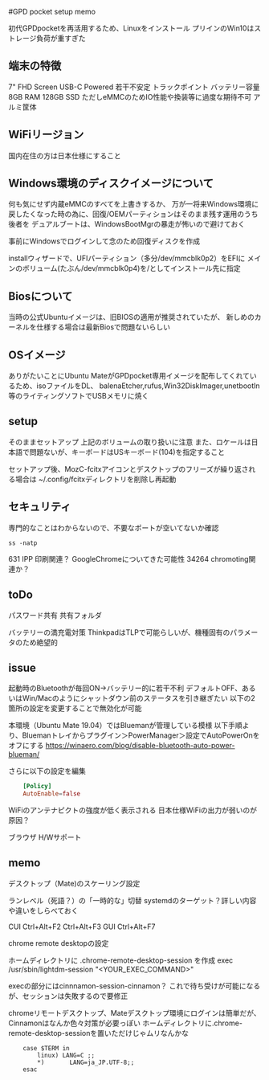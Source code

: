 #GPD pocket setup memo

初代GPDpocketを再活用するため、Linuxをインストール
プリインのWin10はストレージ負荷が重すぎた

## 端末の特徴

7" FHD Screen
USB-C Powered
    若干不安定
トラックポイント
バッテリー容量
8GB RAM
128GB SSD
 ただしeMMCのためIO性能や換装等に過度な期待不可
アルミ筐体

## WiFiリージョン

国内在住の方は日本仕様にすること


## Windows環境のディスクイメージについて

何も気にせず内蔵eMMCのすべてを上書きするか、
万が一将来Windows環境に戻したくなった時の為に、回復/OEMパーティションはそのまま残す運用のうち後者を
デュアルブートは、WindowsBootMgrの暴走が怖いので避けておく

事前にWindowsでログインして念のため回復ディスクを作成

installウィザードで、UFIパーティション（多分/dev/mmcblk0p2）をEFIに
メインのボリューム(たぶん/dev/mmcblk0p4)を/としてインストール先に指定

## Biosについて

当時の公式Ubuntuイメージは、旧BIOSの適用が推奨されていたが、
新しめのカーネルを仕様する場合は最新Biosで問題ないらしい

## OSイメージ

ありがたいことにUbuntu MateがGPDpocket専用イメージを配布してくれているため、isoファイルをDL、
balenaEtcher,rufus,Win32DiskImager,unetbootln等のライティングソフトでUSBメモリに焼く

## setup

そのままセットアップ
上記のボリュームの取り扱いに注意
また、ロケールは日本語で問題ないが、キーボードはUSキーボード(104)を指定すること

セットアップ後、MozC-fcitxアイコンとデスクトップのフリーズが繰り返される場合は
~/.config/fcitxディレクトリを削除し再起動


## セキュリティ

専門的なことはわからないので、不要なポートが空いてないか確認

    ss -natp

631 IPP 印刷関連？ GoogleChromeについてきた可能性
34264 chromoting関連か？



## toDo

パスワード共有
共有フォルダ

バッテリーの満充電対策
    ThinkpadはTLPで可能らしいが、機種固有のパラメータのため絶望的


## issue

起動時のBluetoothが毎回ON→バッテリー的に若干不利
デフォルトOFF、あるいはWin/Macのようにシャットダウン前のステータスを引き継ぎたい
以下の2箇所の設定を変更することで無効化が可能

本環境（Ubuntu Mate 19.04）ではBluemanが管理している模様
以下手順より、Bluemanトレイからプラグイン＞PowerManager＞設定でAutoPowerOnをオフにする
https://winaero.com/blog/disable-bluetooth-auto-power-blueman/

さらに以下の設定を編集
```/etc/bluetooth/main.conf
    [Policy]
    AutoEnable=false
```

WiFiのアンテナピクトの強度が低く表示される
日本仕様WiFiの出力が弱いのが原因？


ブラウザ H/Wサポート


## memo

デスクトップ（Mate)のスケーリング設定


ランレベル（死語？）の「一時的な」切替
systemdのターゲット？詳しい内容や違いをしらべておく

CUI
    Ctrl+Alt+F2
    Ctrl+Alt+F3
GUI
    Ctrl+Alt+F7



chrome remote desktopの設定

ホームディレクトリに .chrome-remote-desktop-session を作成
exec /usr/sbin/lightdm-session "<YOUR_EXEC_COMMAND>"

execの部分にはcinnnamon-session-cinnamon？
これで待ち受けが可能になるが、セッションは失敗するので要修正


chromeリモートデスクトップ、Mateデスクトップ環境にログインは簡単だが、Cinnamonはなんか色々対策が必要っぽい
ホームディレクトリに.chrome-remote-desktop-sessionを置いただけじゃムリなんかな

```~/.bashrc
    case $TERM in
        linux) LANG=C ;;
        *)       LANG=ja_JP.UTF-8;;
    esac
```